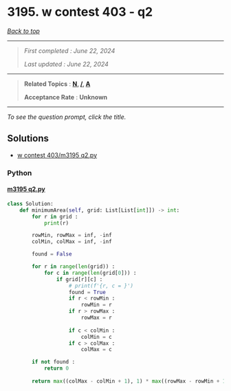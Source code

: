 # 3195. w contest 403 - q2

*[Back to top](<../README.md>)*

------

> *First completed : June 22, 2024*
>
> *Last updated : June 22, 2024*


------

> **Related Topics** : **[N](<by_topic/N.md>), [/](</.md>), [A](<by_topic/A.md>)**
>
> **Acceptance Rate** : **Unknown**


------

*To see the question prompt, click the title.*

## Solutions

- [w contest 403/m3195 q2.py](<../my-submissions/w contest 403/m3195 q2.py>)
### Python
#### [m3195 q2.py](<../my-submissions/w contest 403/m3195 q2.py>)
```Python
class Solution:
    def minimumArea(self, grid: List[List[int]]) -> int:
        for r in grid :
            print(r)

        rowMin, rowMax = inf, -inf
        colMin, colMax = inf, -inf

        found = False

        for r in range(len(grid)) :
            for c in range(len(grid[0])) :
                if grid[r][c] :
                    # print(f'{r, c = }')
                    found = True
                    if r < rowMin :
                        rowMin = r
                    if r > rowMax :
                        rowMax = r
                    
                    if c < colMin :
                        colMin = c
                    if c > colMax :
                        colMax = c

        if not found :
            return 0
            
        return max((colMax - colMin + 1), 1) * max((rowMax - rowMin + 1), 1)
```

